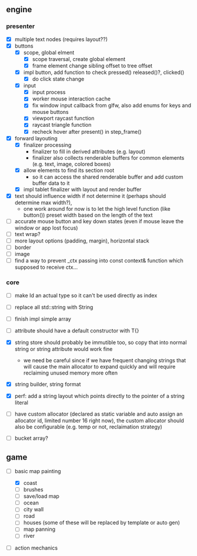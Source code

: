 
## engine

### presenter
- [x] multiple text nodes (requires layout??)
- [x] buttons
  - [x] scope, global elment
    - [x] scope traversal, create global element
    - [x] frame element change sibling offset to tree offset
  - [x] impl button, add function to check pressed() released()?, clicked()
    - [x] do click state change
  - [x] input
    - [x] input process
    - [x] worker mouse interaction cache
    - [x] fix window input callback from glfw, also add enums for keys and mouse buttons
    - [x] viewport raycast function
    - [x] raycast triangle function
    - [x] recheck hover after present() in step_frame()
- [x] forward layouting
  - [x] finalizer processing
    - finalizer to fill in derived attributes (e.g. layout)
    - finalizer also collects renderable buffers for common elements (e.g. text, image, colored boxes)
  - [x] allow elements to find its section root
    - so it can access the shared renderable buffer and add custom buffer data to it
  - [x] impl tablet finalizer with layout and render buffer
- [x] text should influence width if not determine it (perhaps should determine max width?), 
  - one work around for now is to let the high level function (like button()) preset width based on the length of the text
- [ ] accurate mouse button and key down states (even if mouse leave the window or app lost focus)
- [ ] text wrap?
- [ ] more layout options (padding, margin), horizontal stack
- [ ] border
- [ ] image
- [ ] find a way to prevent _ctx passing into const context& function which supposed to receive ctx...

### core
- [ ] make Id an actual type so it can't be used directly as index
- [ ] replace all std::string with String
- [ ] finish impl simple array
- [ ] attribute should have a default constructor with T{}
- [x] string store should probably be immutible too, so copy that into normal string or string attribute would work fine
  - we need be careful since if we have frequent changing strings that will cause the main allocator to expand quickly and will require reclaiming unused memory more often
- [x] string builder, string format
- [x] perf: add a string layout which points directly to the pointer of a string literal
- [ ] have custom allocator (declared as static variable and auto assign an allocator id, limited number 16 right now), the custom allocator should also be configurable (e.g. temp or not, reclaimation strategy)
- [ ] bucket array?



## game
- [ ] basic map painting
  - [x] coast
  - [ ] brushes
  - [ ] save/load map
  - [ ] ocean
  - [ ] city wall
  - [ ] road
  - [ ] houses (some of these will be replaced by template or auto gen)
  - [ ] map panning
  - [ ] river
- [ ] action mechanics

